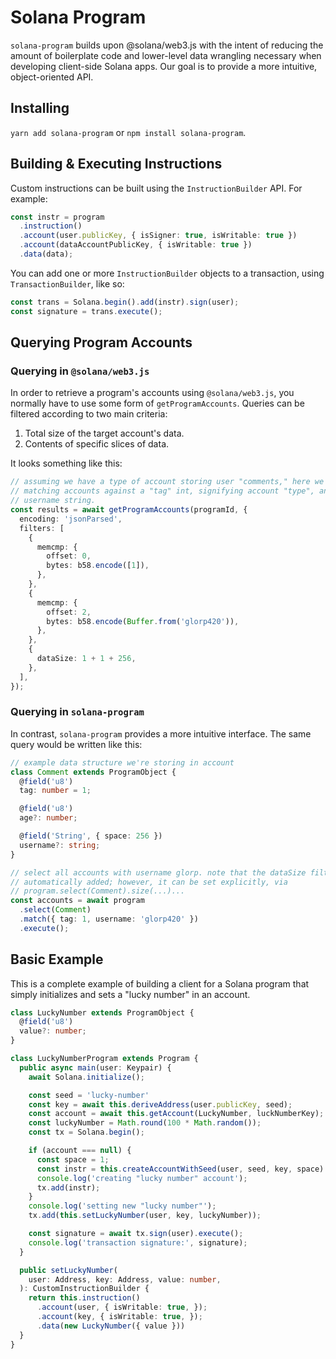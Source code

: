 # Solana Program

`solana-program` builds upon @solana/web3.js with the intent of reducing the
amount of boilerplate code and lower-level data wrangling necessary when
developing client-side Solana apps. Our goal is to provide a more intuitive,
object-oriented API.

## Installing

`yarn add solana-program` or `npm install solana-program`.

## Building & Executing Instructions

Custom instructions can be built using the `InstructionBuilder` API. For example:

```typescript
const instr = program
  .instruction()
  .account(user.publicKey, { isSigner: true, isWritable: true })
  .account(dataAccountPublicKey, { isWritable: true })
  .data(data);
```

You can add one or more `InstructionBuilder` objects to a transaction, using
`TransactionBuilder`, like so:

```typescript
const trans = Solana.begin().add(instr).sign(user);
const signature = trans.execute();
```

## Querying Program Accounts

### Querying in `@solana/web3.js`

In order to retrieve a program's accounts using `@solana/web3.js`, you
normally have to use some form of `getProgramAccounts`. Queries can be filtered
according to two main criteria:

1. Total size of the target account's data.
2. Contents of specific slices of data.

It looks something like this:

```typescript
// assuming we have a type of account storing user "comments," here we are
// matching accounts against a "tag" int, signifying account "type", and a
// username string.
const results = await getProgramAccounts(programId, {
  encoding: 'jsonParsed',
  filters: [
    {
      memcmp: {
        offset: 0,
        bytes: b58.encode([1]),
      },
    },
    {
      memcmp: {
        offset: 2,
        bytes: b58.encode(Buffer.from('glorp420')),
      },
    },
    {
      dataSize: 1 + 1 + 256,
    },
  ],
});
```

### Querying in `solana-program`

In contrast, `solana-program` provides a more intuitive interface. The same
query would be written like this:

```typescript
// example data structure we're storing in account
class Comment extends ProgramObject {
  @field('u8')
  tag: number = 1;

  @field('u8')
  age?: number;

  @field('String', { space: 256 })
  username?: string;
}

// select all accounts with username glorp. note that the dataSize filter is
// automatically added; however, it can be set explicitly, via
// program.select(Comment).size(...)...
const accounts = await program
  .select(Comment)
  .match({ tag: 1, username: 'glorp420' })
  .execute();
```

## Basic Example

This is a complete example of building a client for a Solana program that simply
initializes and sets a "lucky number" in an account.

```typescript
class LuckyNumber extends ProgramObject {
  @field('u8')
  value?: number;
}

class LuckyNumberProgram extends Program {
  public async main(user: Keypair) {
    await Solana.initialize();

    const seed = 'lucky-number'
    const key = await this.deriveAddress(user.publicKey, seed);
    const account = await this.getAccount(LuckyNumber, luckNumberKey);
    const luckyNumber = Math.round(100 * Math.random());
    const tx = Solana.begin();

    if (account === null) {
      const space = 1;
      const instr = this.createAccountWithSeed(user, seed, key, space)
      console.log('creating "lucky number" account');
      tx.add(instr);
    }
    console.log('setting new "lucky number"');
    tx.add(this.setLuckyNumber(user, key, luckyNumber));

    const signature = await tx.sign(user).execute();
    console.log('transaction signature:', signature);
  }

  public setLuckyNumber(
    user: Address, key: Address, value: number,
  ): CustomInstructionBuilder {
    return this.instruction()
      .account(user, { isWritable: true, });
      .account(key, { isWritable: true, });
      .data(new LuckyNumber({ value }))
  }
}

```
